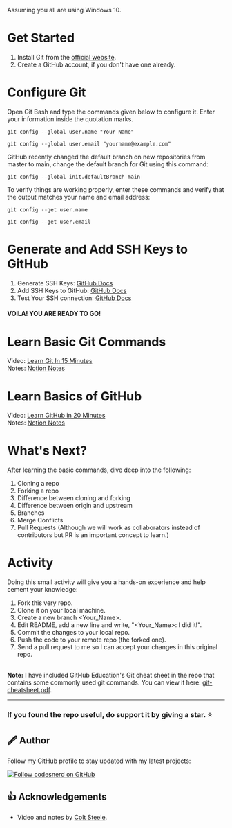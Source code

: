 Assuming you all are using Windows 10.

# Get Started

1. Install Git from the [official website](https://git-scm.com/downloads).
2. Create a GitHub account, if you don't have one already.

# Configure Git

Open Git Bash and type the commands given below to configure it. Enter your information inside the quotation marks.
```
git config --global user.name "Your Name"
```
```
git config --global user.email "yourname@example.com"
```

GitHub recently changed the default branch on new repositories from master to main, change the default branch for Git using this command:

```
git config --global init.defaultBranch main
```

To verify things are working properly, enter these commands and verify that the output matches your name and email address:

```
git config --get user.name
```
```
git config --get user.email
```

# Generate and Add SSH Keys to GitHub

1. Generate SSH Keys: [GitHub Docs](https://docs.github.com/en/github/authenticating-to-github/connecting-to-github-with-ssh/generating-a-new-ssh-key-and-adding-it-to-the-ssh-agent)
2. Add SSH Keys to GitHub: [GitHub Docs](https://docs.github.com/en/github/authenticating-to-github/connecting-to-github-with-ssh/adding-a-new-ssh-key-to-your-github-account)
3. Test Your SSH connection: [GitHub Docs](https://docs.github.com/en/github/authenticating-to-github/connecting-to-github-with-ssh/testing-your-ssh-connection)

#### VOILA! YOU ARE READY TO GO!

# Learn Basic Git Commands

Video: [Learn Git In 15 Minutes](https://www.youtube.com/watch?v=USjZcfj8yxE)<br />
Notes: [Notion Notes](https://www.notion.so/zarkom/Introduction-to-Git-ac396a0697704709a12b6a0e545db049)


# Learn Basics of GitHub

Video: [Learn GitHub in 20 Minutes](https://www.youtube.com/watch?v=nhNq2kIvi9s)<br />
Notes: [Notion Notes](https://www.notion.so/zarkom/Introduction-to-GitHub-202af6f64bbd4299b15f238dcd09d2a7)

# What's Next?

After learning the basic commands, dive deep into the following:

1. Cloning a repo
2. Forking a repo 
3. Difference between cloning and forking
4. Difference between origin and upstream
5. Branches
6. Merge Conflicts
7. Pull Requests (Although we will work as collaborators instead of contributors but PR is an important concept to learn.)

# Activity

Doing this small activity will give you a hands-on experience and help cement your knowledge:

1. Fork this very repo.
2. Clone it on your local machine.
3. Create a new branch <Your_Name>.
4. Edit README, add a new line and write, "<Your_Name>: I did it!".
5. Commit the changes to your local repo.
6. Push the code to your remote repo (the forked one).
7. Send a pull request to me so I can accept your changes in this original repo.

\
**Note:**
I have included GitHub Education's Git cheat sheet in the repo that contains some commonly used git commands. You can view it here: [git-cheatsheet.pdf](git-cheatsheet.pdf).

---

### If you found the repo useful, do support it by giving a star. ⭐
## 🖋 Author
Follow my GitHub profile to stay updated with my latest projects:

[![Follow codesnerd on GitHub](https://img.shields.io/badge/Connect-codesnerd-blue.svg?logo=Github&longCache=true&style=social&label=Follow)](https://github.com/codesnerd)

## 👍 Acknowledgements
* Video and notes by [Colt Steele](https://www.youtube.com/c/ColtSteeleCode).
